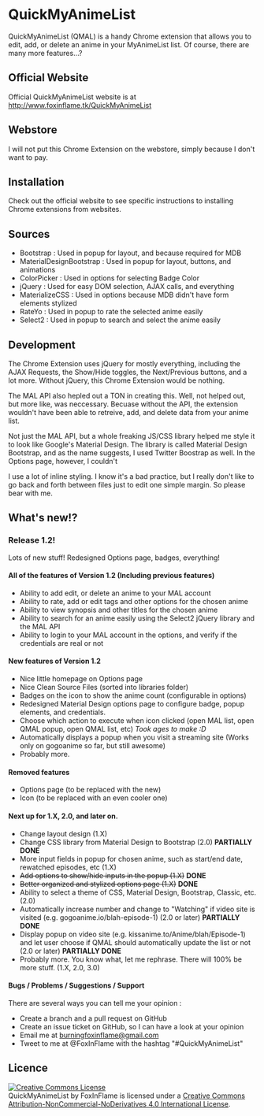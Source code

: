 # QuickMyAnimeList
QuickMyAnimeList (QMAL) is a handy Chrome extension that allows you to edit, add, or delete an anime in your MyAnimeList list. Of course, there are many more features...? 

## Official Website
Official QuickMyAnimeList website is at http://www.foxinflame.tk/QuickMyAnimeList

## Webstore
I will not put this Chrome Extension on the webstore, simply because I don't want to pay.

## Installation
Check out the official website to see specific instructions to installing Chrome extensions from websites.

## Sources
- Bootstrap : Used in popup for layout, and because required for MDB
- MaterialDesignBootstrap : Used in popup for layout, buttons, and animations
- ColorPicker : Used in options for selecting Badge Color
- jQuery : Used for easy DOM selection, AJAX calls, and everything
- MaterializeCSS : Used in options because MDB didn't have form elements stylized
- RateYo : Used in popup to rate the selected anime easily
- Select2 : Used in popup to search and select the anime easily

## Development
The Chrome Extension uses jQuery for mostly everything, including the AJAX Requests, the Show/Hide toggles, the Next/Previous buttons, and a lot more. Without jQuery, this Chrome Extension would be nothing.

The MAL API also hepled out a TON in creating this. Well, not helped out, but more like, was neccessary. Becuase without the API, the extension wouldn't have been able to retreive, add, and delete data from your anime list.

Not just the MAL API, but a whole freaking JS/CSS library helped me style it to look like Google's Material Design. The library is called Material Design Bootstrap, and as the name suggests, I used Twitter Boostrap as well. In the Options page, however, I couldn't

I use a lot of inline styling. I know it's a bad practice, but I really don't like to go back and forth between files just to edit one simple margin. So please bear with me.

## What's new!?
### Release 1.2!

Lots of new stuff! Redesigned Options page, badges, everything!

#### All of the features of Version 1.2 (Including previous features)

- Ability to add edit, or delete an anime to your MAL account
- Ability to rate, add or edit tags and other options for the chosen anime
- Ability to view synopsis and other titles for the chosen anime
- Ability to search for an anime easily using the Select2 jQuery library and the MAL API
- Ability to login to your MAL account in the options, and verify if the credentials are real or not

#### New features of Version 1.2

- Nice little homepage on Options page
- Nice Clean Source Files (sorted into libraries folder)
- Badges on the icon to show the anime count (configurable in options)
- Redesigned Material Design options page to configure badge, popup elements, and credentials.
- Choose which action to execute when icon clicked (open MAL list, open QMAL popup, open QMAL list, etc) *Took ages to make :D*
- Automatically displays a popup when you visit a streaming site (Works only on gogoanime so far, but still awesome)
- Probably more.

#### Removed features

- Options page (to be replaced with the new)
- Icon (to be replaced with an even cooler one)

#### Next up for 1.X, 2.0, and later on.

- Change layout design (1.X)
- Change CSS library from Material Design to Bootstrap (2.0) **PARTIALLY DONE**
- More input fields in popup for chosen anime, such as start/end date, rewatched episodes, etc (1.X)
- ~~Add options to show/hide inputs in the popup (1.X)~~ **DONE**
- ~~Better organized and stylized options page (1.X)~~ **DONE**
- Ability to select a theme of CSS, Material Design, Bootstrap, Classic, etc. (2.0)
- Automatically increase number and change to "Watching" if video site is visited (e.g. gogoanime.io/blah-episode-1) (2.0 or later) **PARTIALLY DONE**
- Display popup on video site (e.g. kissanime.to/Anime/blah/Episode-1) and let user choose if QMAL should automatically update the list or not (2.0 or later) **PARTIALLY DONE**
- Probably more. You know what, let me rephrase. There will 100% be more stuff. (1.X, 2.0, 3.0)

#### Bugs / Problems / Suggestions / Support

There are several ways you can tell me your opinion :

- Create a branch and a pull request on GitHub
- Create an issue ticket on GitHub, so I can have a look at your opinion
- Email me at burningfoxinflame@gmail.com
- Tweet to me at @FoxInFlame with the hashtag "#QuickMyAnimeList"

## Licence
<a rel="license" href="http://creativecommons.org/licenses/by-nc-nd/4.0"><img alt="Creative Commons License" style="border-width:0" src="https://i.creativecommons.org/l/by-nc-nd/4.0/88x31.png" /></a><br /><span xmlns:dct="http://purl.org/dc/terms" property="dct:title">QuickMyAnimeList</span> by <span xmlns:cc="http://creativecommons.org/ns#" property="cc:attributionName">FoxInFlame</span> is licensed under a <a rel="license" href="http://creativecommons.org/licenses/by-nc-nd/4.0">Creative Commons Attribution-NonCommercial-NoDerivatives 4.0 International License</a>.
